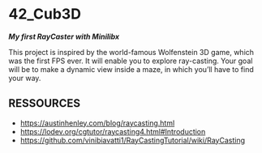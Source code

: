 # 42_Cub3D

***My first RayCaster with Minilibx***

This project is inspired by the world-famous Wolfenstein 3D game, which
was the first FPS ever. It will enable you to explore ray-casting. Your goal will be to
make a dynamic view inside a maze, in which you’ll have to find your way.

## RESSOURCES

- https://austinhenley.com/blog/raycasting.html
- https://lodev.org/cgtutor/raycasting4.html#Introduction
- https://github.com/vinibiavatti1/RayCastingTutorial/wiki/RayCasting
